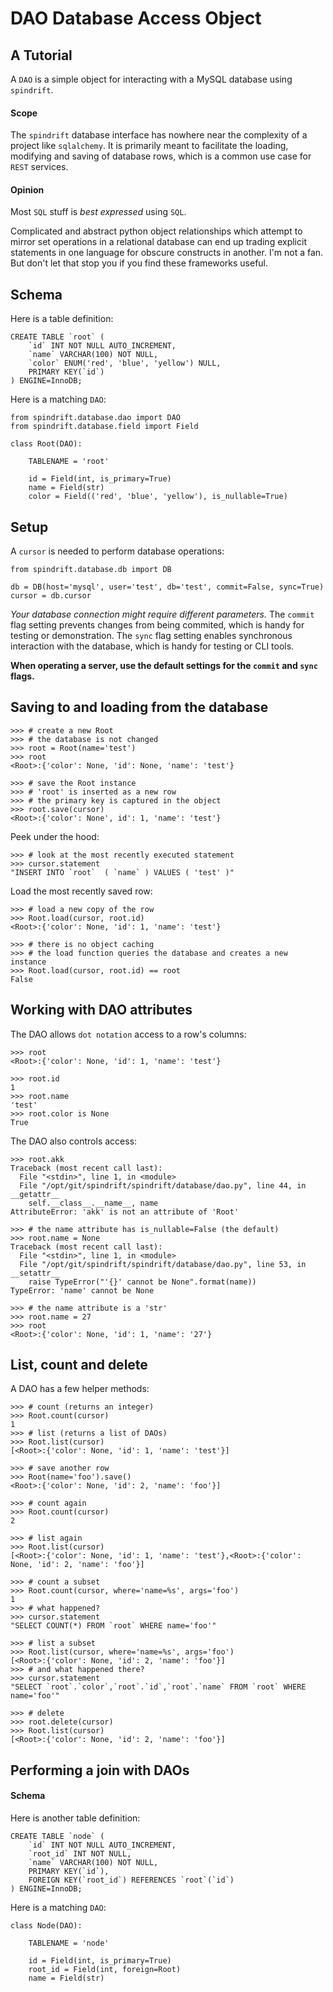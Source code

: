 # DAO Database Access Object
## A Tutorial

A `DAO` is a simple object for interacting with a MySQL database using `spindrift`.

#### Scope

The `spindrift` database interface has nowhere near the complexity of a project like `sqlalchemy`.
It is primarily meant to facilitate the loading, modifying and saving of database rows,
which is a common use case for `REST` services.

#### Opinion

Most `SQL` stuff is *best expressed* using `SQL`.

Complicated and abstract python object relationships
which attempt to mirror set operations in a relational
database can end up trading explicit statements in one
language for obscure constructs in another. I'm not a
fan. But don't let that stop you if you find these
frameworks useful.

## Schema
Here is a table definition:
```
CREATE TABLE `root` (
    `id` INT NOT NULL AUTO_INCREMENT,
    `name` VARCHAR(100) NOT NULL,
    `color` ENUM('red', 'blue', 'yellow') NULL,
    PRIMARY KEY(`id`)
) ENGINE=InnoDB;
```
Here is a matching `DAO`:
```
from spindrift.database.dao import DAO
from spindrift.database.field import Field

class Root(DAO):

    TABLENAME = 'root'

    id = Field(int, is_primary=True)
    name = Field(str)
    color = Field(('red', 'blue', 'yellow'), is_nullable=True)
```

## Setup
A `cursor` is needed to perform database operations:
```
from spindrift.database.db import DB

db = DB(host='mysql', user='test', db='test', commit=False, sync=True)
cursor = db.cursor
```
*Your database connection
might require different parameters.* The `commit` flag setting prevents changes from
being commited, which is handy for testing or demonstration.
The `sync` flag setting enables synchronous interaction with the database, which
is handy for testing or CLI tools.

**When operating a server, use the default settings for the `commit` and `sync` flags.**

## Saving to and loading from the database

```
>>> # create a new Root
>>> # the database is not changed
>>> root = Root(name='test')
>>> root
<Root>:{'color': None, 'id': None, 'name': 'test'}

>>> # save the Root instance
>>> # 'root' is inserted as a new row
>>> # the primary key is captured in the object
>>> root.save(cursor)
<Root>:{'color': None', id': 1, 'name': 'test'}
```
Peek under the hood:
```
>>> # look at the most recently executed statement
>>> cursor.statement
"INSERT INTO `root`  ( `name` ) VALUES ( 'test' )"
```

Load the most recently saved row:
```
>>> # load a new copy of the row
>>> Root.load(cursor, root.id)
<Root>:{'color': None, 'id': 1, 'name': 'test'}

>>> # there is no object caching
>>> # the load function queries the database and creates a new instance
>>> Root.load(cursor, root.id) == root
False
```

## Working with DAO attributes
The DAO allows `dot notation` access to a row's columns:
```
>>> root
<Root>:{'color': None, 'id': 1, 'name': 'test'}

>>> root.id
1
>>> root.name
'test'
>>> root.color is None
True
```

The DAO also controls access:

```
>>> root.akk
Traceback (most recent call last):
  File "<stdin>", line 1, in <module>
  File "/opt/git/spindrift/spindrift/database/dao.py", line 44, in __getattr__
    self.__class__.__name__, name
AttributeError: 'akk' is not an attribute of 'Root'

>>> # the name attribute has is_nullable=False (the default)
>>> root.name = None
Traceback (most recent call last):
  File "<stdin>", line 1, in <module>
  File "/opt/git/spindrift/spindrift/database/dao.py", line 53, in __setattr__
    raise TypeError("'{}' cannot be None".format(name))
TypeError: 'name' cannot be None

>>> # the name attribute is a 'str'
>>> root.name = 27
>>> root
<Root>:{'color': None, 'id': 1, 'name': '27'}
```

## List, count and delete
A DAO has a few helper methods:
```
>>> # count (returns an integer)
>>> Root.count(cursor)
1
>>> # list (returns a list of DAOs)
>>> Root.list(cursor)
[<Root>:{'color': None, 'id': 1, 'name': 'test'}]

>>> # save another row
>>> Root(name='foo').save()
<Root>:{'color': None, 'id': 2, 'name': 'foo'}]

>>> # count again
>>> Root.count(cursor)
2

>>> # list again
>>> Root.list(cursor)
[<Root>:{'color': None, 'id': 1, 'name': 'test'},<Root>:{'color': None, 'id': 2, 'name': 'foo'}]

>>> # count a subset
>>> Root.count(cursor, where='name=%s', args='foo')
1
>>> # what happened?
>>> cursor.statement
"SELECT COUNT(*) FROM `root` WHERE name='foo'"

>>> # list a subset
>>> Root.list(cursor, where='name=%s', args='foo')
[<Root>:{'color': None, 'id': 2, 'name': 'foo'}]
>>> # and what happened there?
>>> cursor.statement
"SELECT `root`.`color`,`root`.`id`,`root`.`name` FROM `root` WHERE name='foo'"

>>> # delete
>>> root.delete(cursor)
>>> Root.list(cursor)
[<Root>:{'color': None, 'id': 2, 'name': 'foo'}]
```

## Performing a join with DAOs

#### Schema
Here is another table definition:
```
CREATE TABLE `node` (
    `id` INT NOT NULL AUTO_INCREMENT,
    `root_id` INT NOT NULL,
    `name` VARCHAR(100) NOT NULL,
    PRIMARY KEY(`id`),
    FOREIGN KEY(`root_id`) REFERENCES `root`(`id`)
) ENGINE=InnoDB;
```
Here is a matching `DAO`:
```
class Node(DAO):

    TABLENAME = 'node'

    id = Field(int, is_primary=True)
    root_id = Field(int, foreign=Root)
    name = Field(str)
```
